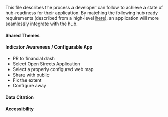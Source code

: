 This file describes the process a developer can follow to achieve a state of hub-readiness for their application. By matching the following hub ready requirements (described from a high-level [here](https://github.com/ArcGIS/open-streets/blob/master/hub-ready.md)), an application will more seamlessly integrate with the hub.

#### Shared Themes

#### Indicator Awareness / Configurable App
- PR to financial dash
- Select Open Streets Application
- Select a properly configured web map
- Share with public
- Fix the extent
- Configure away

#### Data Citation

#### Accessibility

